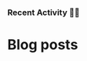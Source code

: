 ### Recent Activity 👨‍💻

<!--START_SECTION:activity-->
<!--END_SECTION:activity-->

<!-- START gadpp -->

# Blog posts

<!-- BLOG-POST-LIST:START -->
<!-- BLOG-POST-LIST:END -->
